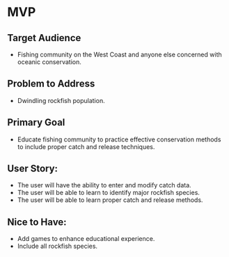 # MVP

## Target Audience

* Fishing community on the West Coast and anyone else concerned with oceanic conservation.

## Problem to Address
* Dwindling rockfish population.

## Primary Goal
* Educate fishing community to practice effective conservation methods to include proper catch and release techniques.

## User Story:
* The user will have the ability to enter and modify catch data.
* The user will be able to learn to identify major rockfish species.
* The user will be able to learn proper catch and release methods.

## Nice to Have:
* Add games to enhance educational experience.
* Include all rockfish species.